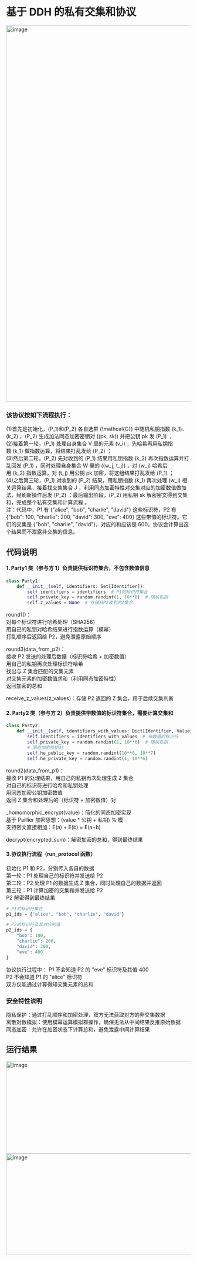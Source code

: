 # 基于 DDH 的私有交集和协议

<img width="1281" height="1025" alt="image" src="https://github.com/user-attachments/assets/fc4cd5af-b43b-4acd-a154-cced621309c7" />

### 该协议按如下流程执行：
(1)首先是初始化，\(P_1\)和\(P_2\) 各自选群 \(\mathcal{G}\) 中随机私钥指数 \(k_1\)、\(k_2\) ，\(P_2\) 生成加法同态加密密钥对 \((pk, sk)\) 并把公钥 pk 发 \(P_1\) ；  
(2)接着第一轮，\(P_1\) 处理自身集合 V 里的元素 \(v_i\) ，先哈希再用私钥指数 \(k_1\) 做指数运算，将结果打乱发给 \(P_2\) ；  
(3)然后第二轮，\(P_2\) 先对收到的 \(P_1\) 结果用私钥指数 \(k_2\) 再次指数运算并打乱回发 \(P_1\) ，同时处理自身集合 W 里的 \((w_j, t_j)\) ，对 \(w_j\) 哈希后用 \(k_2\) 指数运算，对 \(t_j\) 用公钥 pk 加密，将这组结果打乱发给 \(P_1\) ；  
(4)之后第三轮，\(P_1\) 对收到的 \(P_2\) 结果，用私钥指数 \(k_1\) 再次处理 \(w_j\) 相关运算结果，接着找交集集合 J ，利用同态加密特性对交集对应的加密数值做加法，经刷新操作后发 \(P_2\) ；最后输出阶段，\(P_2\) 用私钥 sk 解密密文得到交集和，完成整个私有交集和计算流程 。  
注：代码中，P1 有 {"alice", "bob", "charlie", "david"} 这些标识符，P2 有 {"bob": 100, "charlie": 200, "david": 300, "eve": 400} 这些带值的标识符。它们的交集是 {"bob", "charlie", "david"}，对应的和应该是 600，协议会计算出这个结果而不泄露非交集的信息。  

## 代码说明
#### 1. Party1 类（参与方 1）负责提供标识符集合，不包含数值信息
```python
class Party1:
    def __init__(self, identifiers: Set[Identifier]):
        self.identifiers = identifiers  # P1的标识符集合
        self.private_key = random.randint(1, 10**6)  # 随机私钥
        self.z_values = None  # 存储从P2收到的Z集合
```
round1()：  
对每个标识符进行哈希处理（SHA256）  
用自己的私钥对哈希结果进行指数运算（模幂）  
打乱顺序后返回给 P2，避免泄露原始顺序  

round3(data_from_p2)：  
接收 P2 发送的处理后数据（标识符哈希 + 加密数值）  
用自己的私钥再次处理标识符哈希  
找出与 Z 集合匹配的交集元素  
对交集元素的加密数值求和（利用同态加密特性）  
返回加密的总和  

receive_z_values(z_values)：存储 P2 返回的 Z 集合，用于后续交集判断  

#### 2. Party2 类（参与方 2）负责提供带数值的标识符集合，需要计算交集和 
```python
class Party2:
    def __init__(self, identifiers_with_values: Dict[Identifier, Value]):
        self.identifiers = identifiers_with_values  # 带数值的标识符
        self.private_key = random.randint(1, 10**6)  # 随机私钥
        # 同态加密密钥对
        self.he_public_key = random.randint(10**6, 10**7)
        self.he_private_key = random.randint(1, 10**6)
```
round2(data_from_p1)：  
接收 P1 的处理结果，用自己的私钥再次处理生成 Z 集合  
对自己的标识符进行哈希和私钥处理  
用同态加密公钥加密数值  
返回 Z 集合和处理后的（标识符 + 加密数值）对  

_homomorphic_encrypt(value)：简化的同态加密实现  
基于 Paillier 加密思想：(value * 公钥 + 私钥) % 模  
支持密文直接相加：E(a) + E(b) = E(a+b)  

decrypt(encrypted_sum)：解密加密的总和，得到最终结果  

#### 3.协议执行流程（run_protocol 函数）
初始化 P1 和 P2，分别传入各自的数据  
第一轮：P1 处理自己的标识符并发送给 P2  
第二轮：P2 处理 P1 的数据生成 Z 集合，同时处理自己的数据并返回  
第三轮：P1 计算加密的交集和并发送给 P2  
P2 解密得到最终结果  
```python
# P1的标识符集合
p1_ids = {"alice", "bob", "charlie", "david"}

# P2的标识符及其对应的值
p2_ids = {
    "bob": 100,
    "charlie": 200,
    "david": 300,
    "eve": 400
}
```
协议执行过程中：
P1 不会知道 P2 的 "eve" 标识符及其值 400  
P2 不会知道 P1 的 "alice" 标识符  
双方仅能通过计算得知交集元素的总和  

### 安全特性说明
隐私保护：通过打乱顺序和加密处理，双方无法获取对方的非交集数据  
离散对数模拟：使用模幂运算模拟群操作，确保无法从中间结果反推原始数据  
同态加密：允许在加密状态下计算总和，避免泄露中间计算结果  
   

## 运行结果
<img width="1079" height="252" alt="image" src="https://github.com/user-attachments/assets/d7f0167d-a8c8-4e42-9cbf-3bcbde668003" />

<img width="1132" height="276" alt="image" src="https://github.com/user-attachments/assets/c881d8af-1712-4b2b-8196-ec60d3291f98" />



